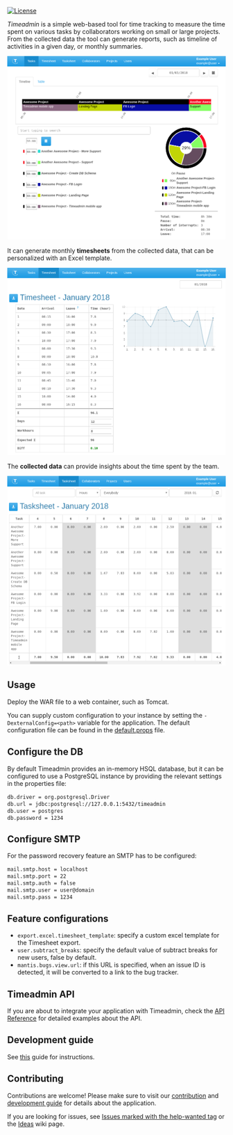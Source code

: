 [![License](https://img.shields.io/github/license/dodie/time-admin.svg)](https://github.com/dodie/time-admin/blob/master/LICENSE)

*Timeadmin* is a simple web-based tool for time tracking to measure the time spent
on various tasks by collaborators working on small or large projects.
From the collected data the tool can generate reports, such as
timeline of activities in a given day, or monthly summaries.

![Tasks](https://github.com/dodie/time-admin/blob/master/docs/screenshots/tasks.png "Tasks")


It can generate monthly **timesheets** from the collected data, that can be personalized with
an Excel template.

![Timesheet](https://github.com/dodie/time-admin/blob/master/docs/screenshots/timesheet.png "Timesheet")


The **collected data** can provide insights about the time spent by the team.

![Tasksheet](https://github.com/dodie/time-admin/blob/master/docs/screenshots/tasksheet.png "Tasksheet")


Usage
-----

Deploy the WAR file to a web container, such as Tomcat.

You can supply custom configuration to your instance by setting the ```-DexternalConfig=<path>```
variable for the application. The default configuration file can be found in the
[default.props](https://github.com/dodie/time-admin/blob/master/src/main/resources/props/default.props)
file.


## Configure the DB

By default Timeadmin provides an in-memory HSQL database, but it can be configured to use
a PostgreSQL instance by providing the relevant settings in the properties file:

```
db.driver = org.postgresql.Driver
db.url = jdbc:postgresql://127.0.0.1:5432/timeadmin
db.user = postgres
db.password = 1234
```


## Configure SMTP

For the password recovery feature an SMTP has to be configured:

```
mail.smtp.host = localhost
mail.smtp.port = 22
mail.smtp.auth = false
mail.smtp.user = user@domain
mail.smtp.pass = 1234
```


## Feature configurations

- `export.excel.timesheet_template`: specify a custom excel template for the Timesheet export.
- `user.subtract_breaks`: specify the default value of subtract breaks for new users, false by default.
- `mantis.bugs.view.url`: if this URL is specified, when an issue ID is detected, it will be converted to
  a link to the bug tracker.


Timeadmin API
-------------
If you are about to integrate your application with Timeadmin, check the
[API Reference](https://github.com/dodie/time-admin/tree/master/api-reference.md) for
detailed examples about the API.


Development guide
-----------------
See [this](https://github.com/dodie/time-admin/blob/master/development-guide.md#running) guide for instructions.


Contributing
------------
Contributions are welcome! Please make sure to visit our
[contribution](https://github.com/dodie/time-admin/tree/master/CONTRIBUTING.md)
and
[development guide](https://github.com/dodie/time-admin/tree/master/development-guide.md)
for details about the application.

If you are looking for issues, see [Issues marked with the help-wanted tag](https://github.com/dodie/time-admin/issues?q=is%3Aissue+label%3A%22help+wanted%22+is%3Aopen) or the
[Ideas](https://github.com/dodie/time-admin/wiki/Ideas) wiki page.

